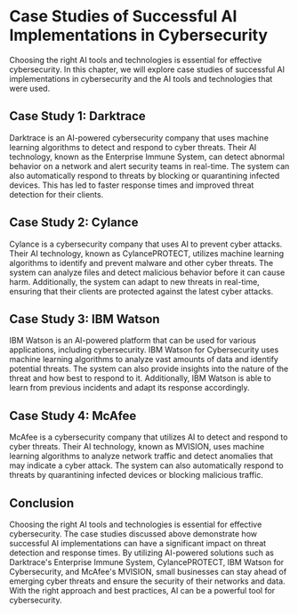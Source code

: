 Case Studies of Successful AI Implementations in Cybersecurity
=========================================================================================================================================

Choosing the right AI tools and technologies is essential for effective cybersecurity. In this chapter, we will explore case studies of successful AI implementations in cybersecurity and the AI tools and technologies that were used.

Case Study 1: Darktrace
-----------------------

Darktrace is an AI-powered cybersecurity company that uses machine learning algorithms to detect and respond to cyber threats. Their AI technology, known as the Enterprise Immune System, can detect abnormal behavior on a network and alert security teams in real-time. The system can also automatically respond to threats by blocking or quarantining infected devices. This has led to faster response times and improved threat detection for their clients.

Case Study 2: Cylance
---------------------

Cylance is a cybersecurity company that uses AI to prevent cyber attacks. Their AI technology, known as CylancePROTECT, utilizes machine learning algorithms to identify and prevent malware and other cyber threats. The system can analyze files and detect malicious behavior before it can cause harm. Additionally, the system can adapt to new threats in real-time, ensuring that their clients are protected against the latest cyber attacks.

Case Study 3: IBM Watson
------------------------

IBM Watson is an AI-powered platform that can be used for various applications, including cybersecurity. IBM Watson for Cybersecurity uses machine learning algorithms to analyze vast amounts of data and identify potential threats. The system can also provide insights into the nature of the threat and how best to respond to it. Additionally, IBM Watson is able to learn from previous incidents and adapt its response accordingly.

Case Study 4: McAfee
--------------------

McAfee is a cybersecurity company that utilizes AI to detect and respond to cyber threats. Their AI technology, known as MVISION, uses machine learning algorithms to analyze network traffic and detect anomalies that may indicate a cyber attack. The system can also automatically respond to threats by quarantining infected devices or blocking malicious traffic.

Conclusion
----------

Choosing the right AI tools and technologies is essential for effective cybersecurity. The case studies discussed above demonstrate how successful AI implementations can have a significant impact on threat detection and response times. By utilizing AI-powered solutions such as Darktrace's Enterprise Immune System, CylancePROTECT, IBM Watson for Cybersecurity, and McAfee's MVISION, small businesses can stay ahead of emerging cyber threats and ensure the security of their networks and data. With the right approach and best practices, AI can be a powerful tool for cybersecurity.
